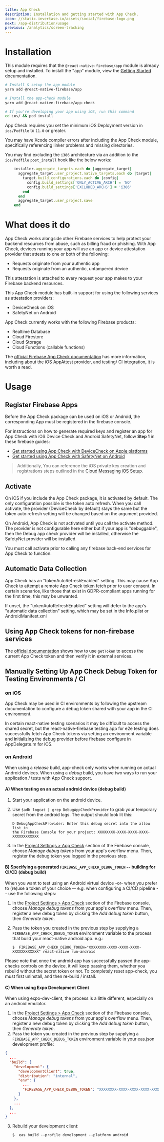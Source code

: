 ```yaml
---
title: App Check
description: Installation and getting started with App Check.
icon: //static.invertase.io/assets/social/firebase-logo.png
next: /app-distribution/usage
previous: /analytics/screen-tracking
---
```


# Installation

This module requires that the `@react-native-firebase/app` module is already setup and installed. To install the "app"
module, view the [Getting Started](/) documentation.

```bash
# Install & setup the app module
yarn add @react-native-firebase/app

# Install the app-check module
yarn add @react-native-firebase/app-check

# If you're developing your app using iOS, run this command
cd ios/ && pod install
```

App Check requires you set the minimum iOS Deployment version in `ios/Podfile` to `11.0` or greater.

You may have Xcode compiler errors after including the App Check module, specifically referencing linker problems and missing directories.

You may find excluding the `i386` architecture via an addition to the `ios/Podfile` `post_install` hook like the below works:

```ruby
    installer.aggregate_targets.each do |aggregate_target|
      aggregate_target.user_project.native_targets.each do |target|
        target.build_configurations.each do |config|
          config.build_settings['ONLY_ACTIVE_ARCH'] = 'NO'
          config.build_settings['EXCLUDED_ARCHS'] = 'i386'
        end
      end
      aggregate_target.user_project.save
    end
```

# What does it do

App Check works alongside other Firebase services to help protect your backend resources from abuse, such as billing fraud or phishing. With App Check, devices running your app will use an app or device attestation provider that attests to one or both of the following:

- Requests originate from your authentic app
- Requests originate from an authentic, untampered device

This attestation is attached to every request your app makes to your Firebase backend resources.

<Youtube id="Fjj4fmr2t04" />

This App Check module has built-in support for using the following services as attestation providers:

- DeviceCheck on iOS
- SafetyNet on Android

App Check currently works with the following Firebase products:

- Realtime Database
- Cloud Firestore
- Cloud Storage
- Cloud Functions (callable functions)

The [official Firebase App Check documentation](https://firebase.google.com/docs/app-check) has more information, including about the iOS AppAttest provider, and testing/ CI integration, it is worth a read.

# Usage

## Register Firebase Apps

Before the App Check package can be used on iOS or Android, the corresponding App must be registered in the firebase console.

For instructions on how to generate required keys and register an app for App Check with iOS Device Check and Android SafetyNet, follow **Step 1** in these firebase guides:

- [Get started using App Check with DeviceCheck on Apple platforms](https://firebase.google.com/docs/app-check/ios/devicecheck-provider?hl=en&authuser=1#project-setup)
- [Get started using App Check with SafetyNet on Android](https://firebase.google.com/docs/app-check/android/safetynet-provider?hl=en&authuser=1#project-setup)

> Additionally, You can reference the iOS private key creation and registrations steps outlined in the [Cloud Messaging iOS Setup](/messaging/usage/ios-setup#linking-apns-with-fcm-ios).

## Activate

On iOS if you include the App Check package, it is activated by default. The only configuration possible is the token auto refresh. When you call activate, the provider (DeviceCheck by default) stays the same but the token auto refresh setting will be changed based on the argument provided.

On Android, App Check is not activated until you call the activate method. The provider is not configurable here either but if your app is "debuggable", then the Debug app check provider will be installed, otherwise the SafetyNet provider will be installed.

You must call activate prior to calling any firebase back-end services for App Check to function.

## Automatic Data Collection

App Check has an "tokenAutoRefreshEnabled" setting. This may cause App Check to attempt a remote App Check token fetch prior to user consent. In certain scenarios, like those that exist in GDPR-compliant apps running for the first time, this may be unwanted.

If unset, the "tokenAutoRefreshEnabled" setting will defer to the app's "automatic data collection" setting, which may be set in the Info.plist or AndroidManifest.xml

## Using App Check tokens for non-firebase services

The [official documentation](https://firebase.google.com/docs/app-check/web/custom-resource) shows how to use `getToken` to access the current App Check token and then verify it in external services.

## Manually Setting Up App Check Debug Token for Testing Environments / CI

### on iOS

App Check may be used in CI environments by following the upstream documentation to configure a debug token shared with your app in the CI environment.

In certain react-native testing scenarios it may be difficult to access the shared secret, but the react-native-firebase testing app for e2e testing does successfully fetch App Check tokens via setting an environment variable and initializing the debug provider before firebase configure in AppDelegate.m for iOS.

### on Android

When using a _release_ build, app-check only works when running on actual Android devices. When using a _debug_ build, you have two ways to run your application / tests with App Check support.

#### A) When testing on an actual android device (debug build)

1.  Start your application on the android device.
2.  Use `$adb logcat | grep DebugAppCheckProvider` to grab your temporary secret from the android logs. The output should look lit this:

        D DebugAppCheckProvider: Enter this debug secret into the allow list in
        the Firebase Console for your project: XXXXXXXX-XXXX-XXXX-XXXX-XXXXXXXXXXXX

3.  In the [Project Settings > App Check](https://console.firebase.google.com/project/_/settings/appcheck) section of the Firebase console, choose _Manage debug tokens_ from your app's overflow menu. Then, register the debug token you logged in the previous step.

#### B) Specifying a generated `FIREBASE_APP_CHECK_DEBUG_TOKEN` -- building for CI/CD (debug build)

When you want to test using an Android virtual device -or- when you prefer to (re)use a token of your choice -- e.g. when configuring a CI/CD pipeline -- use the following steps:

1.  In the [Project Settings > App Check](https://console.firebase.google.com/project/_/settings/appcheck) section of the Firebase console, choose _Manage debug tokens_ from your app's overflow menu. Then, register a new debug token by clicking the _Add debug token_ button, then _Generate token_.
2.  Pass the token you created in the previous step by supplying a `FIREBASE_APP_CHECK_DEBUG_TOKEN` environment variable to the process that build your react-native android app. e.g.:

        $  FIREBASE_APP_CHECK_DEBUG_TOKEN="XXXXXXXX-XXXX-XXXX-XXXX-XXXXXXXXXXXX" react-native run-android

Please note that once the android app has successfully passed the app-checks controls on the device, it will keep passing them, whether you rebuild without the secret token or not. To completely reset app-check, you must first uninstall, and then re-build / install.

#### C) When using Expo Development Client

When using expo-dev-client, the process is a little different, especially on an android emulator.

1.  In the [Project Settings > App Check](https://console.firebase.google.com/project/_/settings/appcheck) section of the Firebase console, choose _Manage debug tokens_ from your app's overflow menu. Then, register a new debug token by clicking the _Add debug token_ button, then _Generate token_.
2.  Pass the token you created in the previous step by supplying a `FIREBASE_APP_CHECK_DEBUG_TOKEN` environment variable in your eas.json development profile:

```json
{
  ...
  "build": {
    "development": {
      "developmentClient": true,
      "distribution": "internal",
      "env": {
        ...
        "FIREBASE_APP_CHECK_DEBUG_TOKEN": "XXXXXXXX-XXXX-XXXX-XXXX-XXXXXXXXXXXX"
      }
    },
    ...
  },
  ...
}
```

3.  Rebuild your development client:

        $  eas build --profile development --platform android
